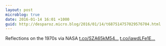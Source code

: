 ```yaml
---
layout: post
microblog: true
date: 2016-01-14 16:01 +1000
guid: http://desparoz.micro.blog/2016/01/14/t687514757029576704.html
---
```

Reflections on the 1970s via NASA [t.co/SZA65kM54...](https://t.co/SZA65kM54w) [t.co/iawdLFe1E...](https://t.co/iawdLFe1EM)
